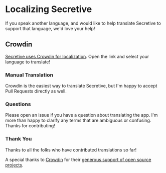 # Localizing Secretive

If you speak another language, and would like to help translate Secretive to support that language, we'd love your help!

## Crowdin

[Secretive uses Crowdin for localization](https://crowdin.com/project/secretive/). Open the link and select your language to translate!

### Manual Translation

Crowdin is the easiest way to translate Secretive, but I'm happy to accept Pull Requests directly as well.

### Questions

Please open an issue if you have a question about translating the app. I'm more than happy to clarify any terms that are ambiguous or confusing. Thanks for contributing!

### Thank You

Thanks to all the folks who have contributed translations so far!

A special thanks to [Crowdin](https://crowdin.com) for their [generous support of open source projects](https://crowdin.com/page/open-source-project-setup-request).
